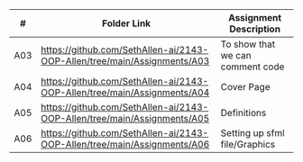 |   #   | Folder Link | Assignment Description |
| :---: | ----------- | ---------------------- |
|  A03  | https://github.com/SethAllen-ai/2143-OOP-Allen/tree/main/Assignments/A03| To show that we can comment code|
|  A04  | https://github.com/SethAllen-ai/2143-OOP-Allen/tree/main/Assignments/A04| Cover Page |
|  A05  | https://github.com/SethAllen-ai/2143-OOP-Allen/tree/main/Assignments/A05| Definitions|
|  A06  | https://github.com/SethAllen-ai/2143-OOP-Allen/tree/main/Assignments/A06| Setting up sfml file/Graphics|
